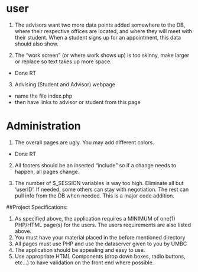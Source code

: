 # user

1. The advisors want two more data points added somewhere to the DB, where their respective offices are located, and where they will meet with their student. When a student signs up for an appointment, this data should also show.

2. The “work screen” (or where work shows up) is too skinny, make larger or replace so text takes up more space.

 * Done RT
3. Advising (Student and Advisor) webpage 


  * name the file index.php
  * then have links to advisor or student from this page

# Administration
1. The overall pages are ugly. You may add different colors.

 * Done RT

2. All footers should be an inserted “include” so if a change needs to happen, all pages change.

3. The number of $_SESSION variables is way too high. Eliminate all but ‘userID’. If needed, some others can stay with negotiation. The rest can pull info from the DB when needed. This is a major code addition.

##Project Specifications:

1. As specified above, the application requires a MINIMUM of one(1) PHP/HTML page(s) for the users. The users requirements are also listed above. 
2. You must have your material placed in the before mentioned directory
3. All pages must use PHP and use the dataserver given to you by UMBC
4. The application should be appealing and easy to use.
5. Use appropriate HTML Components (drop down boxes, radio buttons, etc…) to have validation on the front end where possible.

